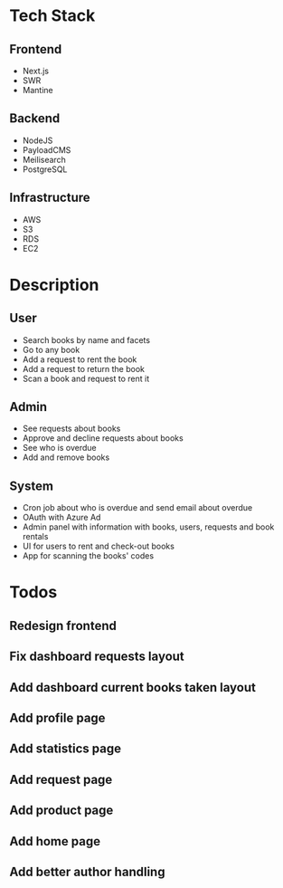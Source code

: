 # Tech Stack
## Frontend
- Next.js
- SWR
- Mantine
## Backend
- NodeJS
- PayloadCMS
- Meilisearch
- PostgreSQL
## Infrastructure
- AWS
- S3
- RDS
- EC2

# Description
## User
- Search books by name and facets
- Go to any book
- Add a request to rent the book
- Add a request to return the book
- Scan a book and request to rent it
## Admin
- See requests about books
- Approve and decline requests about books
- See who is overdue
- Add and remove books
## System
- Cron job about who is overdue and send email about overdue
- OAuth with Azure Ad
- Admin panel with information with books, users, requests and book rentals
- UI for users to rent and check-out books
- App for scanning the books' codes


# Todos
## Redesign frontend
## Fix dashboard requests layout
## Add dashboard current books taken layout
## Add profile page
## Add statistics page
## Add request page
## Add product page
## Add home page
## Add better author handling